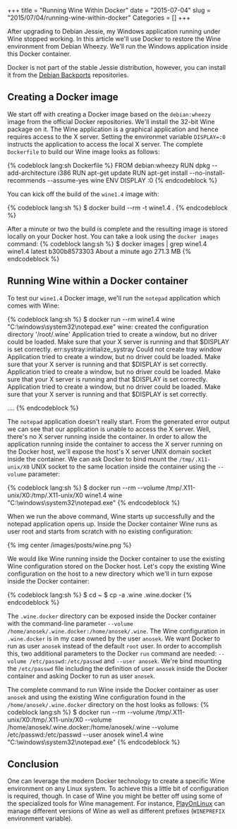 +++
title = "Running Wine Within Docker"
date = "2015-07-04"
slug = "2015/07/04/running-wine-within-docker"
Categories = []
+++

After upgrading to Debian Jessie, my Windows application running under Wine stopped working. In this article we'll use Docker to restore the Wine environment from Debian Wheezy. We'll run the Windows application inside this Docker container.

<!-- more -->

Docker is not part of the stable Jessie distribution, however, you can install it from the [Debian Backports](http://backports.debian.org/ "Debian Backports") repositories.

## Creating a Docker image

We start off with creating a Docker image based on the `debian:wheezy` image from the official Docker repositories. We'll install the 32-bit Wine package on it. The Wine application is a graphical application and hence requires access to the X server. Setting the environmet variable `DISPLAY=:0` instructs the application to access the local X server. The complete `Dockerfile` to build our Wine image looks as follows:

{% codeblock lang:sh Dockerfile %}
FROM debian:wheezy
RUN dpkg --add-architecture i386
RUN apt-get update
RUN apt-get install --no-install-recommends --assume-yes wine
ENV DISPLAY :0
{% endcodeblock %}

You can kick off the build of the `wine1.4` image with:

{% codeblock lang:sh %}
$ docker build --rm -t wine1.4 .
{% endcodeblock %}

After a minute or two the build is complete and the resulting image is stored locally on your Docker host. You can take a look using the `docker images` command:
{% codeblock lang:sh %}
$ docker images | grep wine1.4
wine1.4                   latest              b300b8573303        About a minute ago   271.3 MB
{% endcodeblock %}

## Running Wine within a Docker container

To test our `wine1.4` Docker image, we'll run the `notepad` application which comes with Wine:

{% codeblock lang:sh %}
$ docker run --rm wine1.4 wine "C:\windows\system32\notepad.exe"
wine: created the configuration directory '/root/.wine'
Application tried to create a window, but no driver could be loaded.
Make sure that your X server is running and that $DISPLAY is set correctly.
err:systray:initialize_systray Could not create tray window
Application tried to create a window, but no driver could be loaded.
Make sure that your X server is running and that $DISPLAY is set correctly.
Application tried to create a window, but no driver could be loaded.
Make sure that your X server is running and that $DISPLAY is set correctly.
Application tried to create a window, but no driver could be loaded.
Make sure that your X server is running and that $DISPLAY is set correctly.

....
{% endcodeblock %}

The `notepad` application doesn't really start. From the generated error output we can see that our application is unable to access the X server. Well, there's no X server running inside the container. In order to allow the application running inside the container to access the X server running on the Docker host, we'll expose the host's X server UNIX domain socket inside the container. We can ask Docker to bind mount the `/tmp/.X11-unix/X0` UNIX socket to the same location inside the container using the `--volume` parameter:

{% codeblock lang:sh %}
$ docker run --rm --volume /tmp/.X11-unix/X0:/tmp/.X11-unix/X0 wine1.4 wine "C:\windows\system32\notepad.exe"
{% endcodeblock %}

When we run the above command, Wine starts up successfully and the notepad application opens up. Inside the Docker container Wine runs as user root and starts from scratch with no existing configuration:

{% img center /images/posts/wine.png %}

We would like Wine running inside the Docker container to use the existing Wine configuration stored on the Docker host. Let's copy the existing Wine configuration on the host to a new directory which we'll in turn expose inside the Docker container:

{% codeblock lang:sh %}
$ cd ~
$ cp -a .wine .wine.docker
{% endcodeblock %}

The `.wine.docker` directory can be exposed inside the Docker container  with the command-line parameter `--volume /home/anosek/.wine.docker:/home/anosek/.wine`. The Wine configuration in `.wine.docker` is in my case owned by the user `anosek`. We want Docker to run as user `anosek` instead of the default `root` user. In order to accomplish this, two additional parameters to the Docker `run` command are needed: `--volume /etc/passwd:/etc/passwd` and `--user anosek`. We're bind mounting the `/etc/passwd` file including the definition of user `anosek` inside the Docker container and asking Docker to run as user `anosek`.

The complete command to run Wine inside the Docker container as user `anosek` and using the existing Wine configuration found in the `/home/anosek/.wine.docker` directory on the host looks as follows:
{% codeblock lang:sh %}
$ docker run --rm --volume /tmp/.X11-unix/X0:/tmp/.X11-unix/X0 --volume /home/anosek/.wine.docker:/home/anosek/.wine --volume /etc/passwd:/etc/passwd --user anosek wine1.4 wine "C:\windows\system32\notepad.exe"
{% endcodeblock %}

## Conclusion

One can leverage the modern Docker technology to create a specific Wine environment on any Linux system. To achieve this a little bit of configuration is required, though. In case of Wine you might be better off using some of the specialized tools for Wine management. For instance, [PlayOnLinux](https://www.playonlinux.com/ "PlayOnLinux") can manage different versions of Wine as well as different prefixes (`WINEPREFIX` environment variable).

